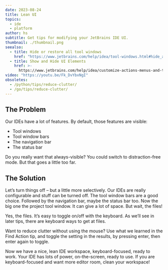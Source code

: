 ```yaml
---
date: 2023-08-24
title: Lean UI
topics:
  - ide
  - platform
author: hs
subtitle: Get tips for modifying your JetBrains IDE UI.
thumbnail: ./thumbnail.png
seealso:
  - title: Hide or restore all tool windows
    href: "https://www.jetbrains.com/help/idea/tool-windows.html#hide_all"
  - title: Show and Hide UI Elements
    href: >-
      https://www.jetbrains.com/help/idea/customize-actions-menus-and-toolbars.html#show-hide
video: "https://youtu.be/Fk_DvYbxNgI"
obsoletes:
  - /python/tips/reduce-clutter/
  - /go/tips/reduce-clutter/
---
```


## The Problem

Our IDEs have a lot of features. By default, those features are visible:

- Tool windows
- Tool window bars
- The navigation bar
- The status bar

Do you really want that always-visible? You could switch to distraction-free mode. But that goes a little too far.

## The Solution

Let’s turn things off – but a little more selectively. Our IDEs are really configurable and stuff can be turned off. The tool window bars are a good choice. Followed by the navigation bar, maybe the status bar too. Now the big one the project tool window. It can give a lot of space. But wait, the files!

Yes, the files. It’s easy to toggle on/off with the keyboard. As we’ll see in later tips, there are keyboard ways to get at files.

Want to reduce clutter without using the mouse? Use what we learned in the Find Action tip, and toggle the setting in the results, by pressing enter, then enter again to toggle.

Now we have a nice, lean IDE workspace, keyboard-focused, ready to work. Your IDE has lots of power, on-the-screen, ready to use. If you are keyboard-focused and want more editor room, clean your workspace!

